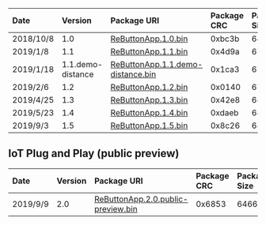 |Date|Version|Package URI|Package CRC|Package Size|
|:--|:--|:--|:--|:--|
|2018/10/8|1.0|[ReButtonApp.1.0.bin](https://seeedkk.blob.core.windows.net/rebuttonfirm/ReButtonApp.1.0.bin)|0xbc3b|641924|
|2019/1/8|1.1|[ReButtonApp.1.1.bin](https://seeedkk.blob.core.windows.net/rebuttonfirm/ReButtonApp.1.1.bin)|0x4d9a|673852|
|2019/1/18|1.1.demo-distance|[ReButtonApp.1.1.demo-distance.bin](https://seeedkk.blob.core.windows.net/rebuttonfirm/ReButtonApp.1.1.demo-distance.bin)|0x1ca3|675052|
|2019/2/6|1.2|[ReButtonApp.1.2.bin](https://seeedkk.blob.core.windows.net/rebuttonfirm/ReButtonApp.1.2.bin)|0x0140|677684|
|2019/4/25|1.3|[ReButtonApp.1.3.bin](https://seeedkk.blob.core.windows.net/rebuttonfirm/ReButtonApp.1.3.bin)|0x42e8|680612|
|2019/5/23|1.4|[ReButtonApp.1.4.bin](https://seeedkk.blob.core.windows.net/rebuttonfirm/ReButtonApp.1.4.bin)|0xdaeb|680740|
|2019/9/3|1.5|[ReButtonApp.1.5.bin](https://seeedkk.blob.core.windows.net/rebuttonfirm/ReButtonApp.1.5.bin)|0x8c26|680796|

## IoT Plug and Play (public preview)

|Date|Version|Package URI|Package CRC|Package Size|
|:--|:--|:--|:--|:--|
|2019/9/9|2.0|[ReButtonApp.2.0.public-preview.bin](https://seeedkk.blob.core.windows.net/rebuttonfirm/ReButtonApp.2.0.public-preview.bin)|0x6853|646616|
